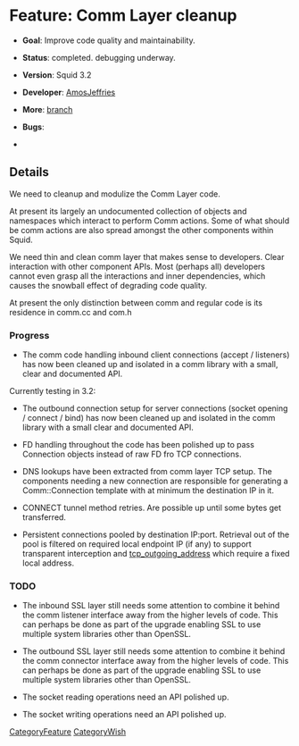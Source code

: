 # Feature: Comm Layer cleanup

  - **Goal**: Improve code quality and maintainability.

  - **Status**: completed. debugging underway.

  - **Version**: Squid 3.2

  - **Developer**:
    [AmosJeffries](https://wiki.squid-cache.org/action/show/Features/CommCleanup/AmosJeffries#)

  - **More**:
    [branch](https://code.launchpad.net/~yadi/squid/cleanup-comm)

  - **Bugs**:

<!-- end list -->

  - [](http://bugs.squid-cache.org/show_bug.cgi?id=3070)

## Details

We need to cleanup and modulize the Comm Layer code.

At present its largely an undocumented collection of objects and
namespaces which interact to perform Comm actions. Some of what should
be comm actions are also spread amongst the other components within
Squid.

We need thin and clean comm layer that makes sense to developers. Clear
interaction with other component APIs. Most (perhaps all) developers
cannot even grasp all the interactions and inner dependencies, which
causes the snowball effect of degrading code quality.

At present the only distinction between comm and regular code is its
residence in comm.cc and com.h

### Progress

  - The comm code handling inbound client connections (accept /
    listeners) has now been cleaned up and isolated in a comm library
    with a small, clear and documented API.

Currently testing in 3.2:

  - The outbound connection setup for server connections (socket opening
    / connect / bind) has now been cleaned up and isolated in the comm
    library with a small clear and documented API.

  - FD handling throughout the code has been polished up to pass
    Connection objects instead of raw FD fro TCP connections.

  - DNS lookups have been extracted from comm layer TCP setup. The
    components needing a new connection are responsible for generating a
    Comm::Connection template with at minimum the destination IP in it.

  - CONNECT tunnel method retries. Are possible up until some bytes get
    transferred.

  - Persistent connections pooled by destination IP:port. Retrieval out
    of the pool is filtered on required local endpoint IP (if any) to
    support transparent interception and
    [tcp\_outgoing\_address](http://www.squid-cache.org/Doc/config/tcp_outgoing_address#)
    which require a fixed local address.

### TODO

  - The inbound SSL layer still needs some attention to combine it
    behind the comm listener interface away from the higher levels of
    code. This can perhaps be done as part of the upgrade enabling SSL
    to use multiple system libraries other than OpenSSL.

  - The outbound SSL layer still needs some attention to combine it
    behind the comm connector interface away from the higher levels of
    code. This can perhaps be done as part of the upgrade enabling SSL
    to use multiple system libraries other than OpenSSL.

  - The socket reading operations need an API polished up.

  - The socket writing operations need an API polished up.

[CategoryFeature](https://wiki.squid-cache.org/action/show/Features/CommCleanup/CategoryFeature#)
[CategoryWish](https://wiki.squid-cache.org/action/show/Features/CommCleanup/CategoryWish#)
